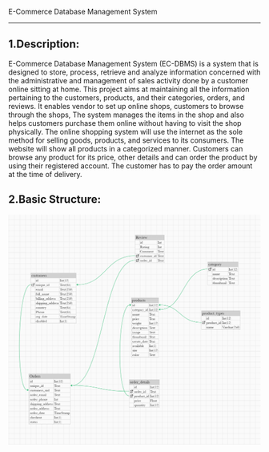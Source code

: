 E-Commerce Database Management System

---

1.Description: 
---
E-Commerce Database Management System (EC-DBMS) is a system that is designed to store, process, retrieve and analyze information concerned with the administrative and management of sales activity done by a customer online sitting at home. This project aims at maintaining all the information pertaining to the customers, products, and their categories, orders, and reviews. It enables vendor to set up online shops, customers to browse through the shops, The system manages the items in the shop and also helps customers purchase them online without having to visit the shop physically. The online shopping system will use the internet as the sole method for selling goods, products, and services to its consumers. The website will show all products in a categorized manner. Customers can browse any product for its price, other details and can order the product by using their registered account. The customer has to pay the order amount at the time of delivery.

2.Basic Structure:
---
![alt text](https://github.com/brel01/test/blob/main/erd.png)
